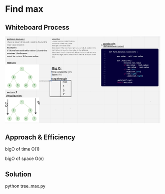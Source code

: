 # Find max<!-- Description of the challenge -->

## Whiteboard Process
![find max](./challenge16.PNG)
## Approach & Efficiency
bigO of time O(1)


bigO of space O(n)


## Solution
python tree_max.py